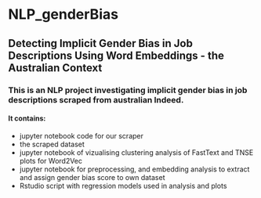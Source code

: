 # NLP_genderBias

## Detecting Implicit Gender Bias in Job Descriptions Using Word Embeddings - the Australian Context

### This is an NLP project investigating implicit gender bias in job descriptions scraped from australian Indeed. 
#### It contains: 
- jupyter notebook code for our scraper 
- the scraped dataset
- jupyter notebook of vizualising clustering analysis of FastText and TNSE plots for Word2Vec 
- jupyter notebook for preprocessing, and embedding analysis to extract and assign gender bias score to own dataset 
- Rstudio script with regression models used in analysis and plots 
